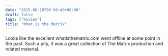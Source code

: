 ```yaml
---
date: "2015-08-10T06:50:40+00:00"
draft: false
tags: ["movies"]
title: "What is the Matrix"
---
```

Looks like the excellent whatisthematrix.com went offline at some point in the past. Such a pity, it was a great collection of The Matrix production and related material.


